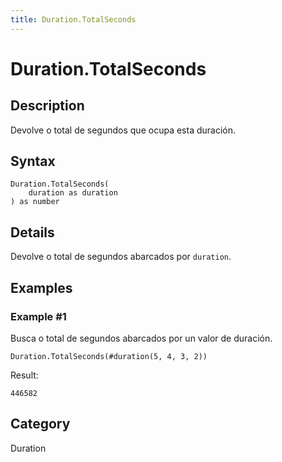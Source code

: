 ```yaml
---
title: Duration.TotalSeconds
---
```


# Duration.TotalSeconds


## Description

Devolve o total de segundos que ocupa esta duración.


## Syntax

```powerquery
Duration.TotalSeconds(
    duration as duration
) as number
```


## Details

Devolve o total de segundos abarcados por <code>duration</code>.


## Examples

### Example #1 
Busca o total de segundos abarcados por un valor de duración.
```powerquery
Duration.TotalSeconds(#duration(5, 4, 3, 2))
```

Result: 
```powerquery
446582
```




## Category
Duration
